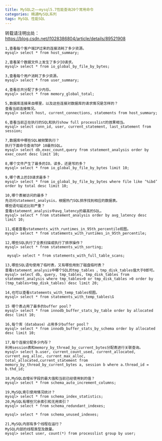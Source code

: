 ```yaml
---
title: MySQL之——mysql5.7性能查询20个常用命令
categories: 精通MySQL系列
tags: MySQL 性能SQL
---
```

转载请注明出处：https://blog.csdn.net/l1028386804/article/details/89521908

    
    
    1,查看每个客户端IP过来的连接消耗了多少资源。
    mysql> select * from host_summary;
    
    2,查看某个数据文件上发生了多少IO请求。
    mysql> select * from io_global_by_file_by_bytes;
    
    3,查看每个用户消耗了多少资源。
    mysql> select * from user_summary;
    
    4,查看总共分配了多少内存。
    mysql> select * from memory_global_total;
    
    5,数据库连接来自哪里，以及这些连接对数据库的请求情况是怎样的？
    查看当前连接情况。
    mysql> select host, current_connections, statements from host_summary;
    
    6,查看当前正在执行的SQL和执行show full processlist的效果相当。
    mysql> select conn_id, user, current_statement, last_statement from session;
    
    7,数据库中哪些SQL被频繁执行？
    执行下面命令查询TOP 10最热SQL。
    mysql> select db,exec_count,query from statement_analysis order by exec_count desc limit 10;
    
    8,哪个文件产生了最多的IO，读多，还是写的多？
    mysql> select * from io_global_by_file_by_bytes limit 10;
    
    9,哪个表上的IO请求最多？
    mysql> select * from io_global_by_file_by_bytes where file like ‘%ibd’ order by total desc limit 10;
    
    10,哪个表被访问的最多？
    先访问statement_analysis，根据热门SQL排序找到相应的数据表。
    哪些语句延迟比较严重？
    查看statement_analysis中avg_latency的最高的SQL。
    mysql> select * from statement_analysis order by avg_latency desc limit 10;
    
    11,或者查看statements_with_runtimes_in_95th_percentile视图。
    mysql> select * from statements_with_runtimes_in_95th_percentile;
    
    12,哪些SQL执行了全表扫描或执行了排序操作？
    mysql> select * from statements_with_sorting;
    
     mysql> select * from statements_with_full_table_scans;
    
    13,哪些SQL语句使用了临时表，又有哪些用到了磁盘临时表？
    查看statement_analysis中哪个SQL的tmp_tables 、tmp_disk_tables值大于0即可。
    mysql> select db, query, tmp_tables, tmp_disk_tables from statement_analysis where tmp_tables>0 or tmp_disk_tables >0 order by (tmp_tables+tmp_disk_tables) desc limit 20;
    
    14,也可以查看statements_with_temp_tables视图。
    mysql> select * from statements_with_temp_tables\G
    
    15 哪个表占用了最多的buffer pool？
    mysql> select * from innodb_buffer_stats_by_table order by allocated desc limit 10;
    
    16,每个库（database）占用多少buffer pool？
    mysql> select * from innodb_buffer_stats_by_schema order by allocated desc limit 10;
    
    17,每个连接分配多少内存？
    利用session表和memory_by_thread_by_current_bytes分配表进行关联查询。
    mysql> select b.user, current_count_used, current_allocated, current_avg_alloc, current_max_alloc, total_allocated,current_statement from memory_by_thread_by_current_bytes a, session b where a.thread_id = b.thd_id;
    
    18,MySQL自增长字段的最大值和当前已经使用到的值？
    mysql> select * from schema_auto_increment_columns;
    
    19,MySQL索引使用情况统计？
    mysql> select * from schema_index_statistics;
    20,MySQL有哪些冗余索引和无用索引？
    mysql> select * from schema_redundant_indexes;
    
    mysql> select * from schema_unused_indexes;
    
    21,MySQL内部有多个线程在运行？
    MySQL内部的线程类型及数量。
    mysql> select user, count(*) from processlist group by user;

